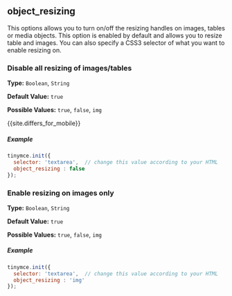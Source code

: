 ## object_resizing

This options allows you to turn on/off the resizing handles on images, tables or media objects. This option is enabled by default and allows you to resize table and images. You can also specify a CSS3 selector of what you want to enable resizing on.

### Disable all resizing of images/tables

**Type:** `Boolean`, `String`

**Default Value:** `true`

**Possible Values:** `true`, `false`, `img`

{{site.differs_for_mobile}}

##### Example

```js
tinymce.init({
  selector: 'textarea',  // change this value according to your HTML
  object_resizing : false
});
```

### Enable resizing on images only

**Type:** `Boolean`, `String`

**Default Value:** `true`

**Possible Values:** `true`, `false`, `img`

##### Example

```js
tinymce.init({
  selector: 'textarea',  // change this value according to your HTML
  object_resizing : 'img'
});
```
